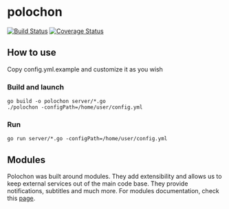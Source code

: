 # polochon

[![Build Status](https://travis-ci.org/odwrtw/polochon.svg?branch=master)](https://travis-ci.org/odwrtw/polochon)
[![Coverage Status](https://coveralls.io/repos/odwrtw/polochon/badge.svg?branch=master&service=github)](https://coveralls.io/github/odwrtw/polochon?branch=master)


## How to use

Copy config.yml.example and customize it as you wish

### Build and launch
```
go build -o polochon server/*.go
./polochon -configPath=/home/user/config.yml
```

### Run
```
go run server/*.go -configPath=/home/user/config.yml
```

## Modules

Polochon was built around modules. They add extensibility and allows us to keep external services out of the main code base. They provide notifications, subtitles and much more. For modules documentation, check this [page](./modules/README.md).
